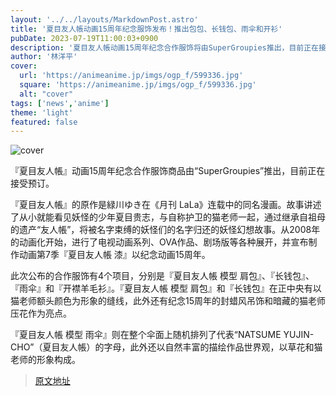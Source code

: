 ```yaml
---
layout: '../../layouts/MarkdownPost.astro'
title: '夏目友人帳动画15周年纪念服饰发布！推出包包、长钱包、雨伞和开衫'
pubDate: 2023-07-19T11:00:03+0900
description: '夏目友人帳动画15周年纪念合作服饰将由SuperGroupies推出，目前正在接受预订。'
author: '林洋平'
cover:
  url: 'https://animeanime.jp/imgs/ogp_f/599336.jpg'
  square: 'https://animeanime.jp/imgs/ogp_f/599336.jpg'
  alt: "cover"
tags: ['news','anime']
theme: 'light'
featured: false
---
```


![cover](https://animeanime.jp/imgs/ogp_f/599336.jpg)

『夏目友人帳』动画15周年纪念合作服饰商品由“SuperGroupies”推出，目前正在接受预订。

『夏目友人帳』的原作是緑川ゆき在《月刊 LaLa》连载中的同名漫画。故事讲述了从小就能看见妖怪的少年夏目贵志，与自称护卫的猫老师一起，通过继承自祖母的遗产“友人帳”，将被名字束缚的妖怪们的名字归还的妖怪幻想故事。从2008年的动画化开始，进行了电视动画系列、OVA作品、剧场版等各种展开，并宣布制作动画第7季『夏目友人帳 漆』以纪念动画15周年。

此次公布的合作服饰有4个项目，分别是『夏目友人帳 模型 肩包』、『长钱包』、『雨伞』和『开襟羊毛衫』。『夏目友人帳 模型 肩包』和『长钱包』在正中央有以猫老师额头颜色为形象的缝线，此外还有纪念15周年的封蜡风吊饰和暗藏的猫老师压花作为亮点。

『夏目友人帳 模型 雨伞』则在整个伞面上随机排列了代表“NATSUME YUJIN-CHO”（夏目友人帳）的字母，此外还以自然丰富的描绘作品世界观，以草花和猫老师的形象构成。

>[原文地址](https://animeanime.jp/article/2023/07/19/78688.html)  